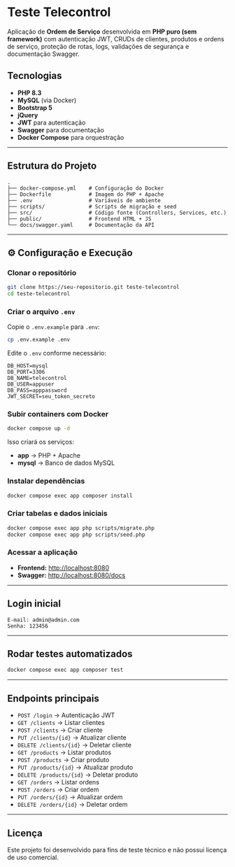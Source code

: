 # Teste Telecontrol

Aplicação de **Ordem de Serviço** desenvolvida em **PHP puro (sem framework)** com autenticação JWT, CRUDs de clientes, produtos e ordens de serviço, proteção de rotas, logs, validações de segurança e documentação Swagger.

## Tecnologias
- **PHP 8.3**
- **MySQL** (via Docker)
- **Bootstrap 5**
- **jQuery**
- **JWT** para autenticação
- **Swagger** para documentação
- **Docker Compose** para orquestração

---

## Estrutura do Projeto

```
.
├── docker-compose.yml    # Configuração do Docker
├── Dockerfile            # Imagem do PHP + Apache
├── .env                  # Variáveis de ambiente
├── scripts/              # Scripts de migração e seed
├── src/                  # Código fonte (Controllers, Services, etc.)
├── public/               # Frontend HTML + JS
└── docs/swagger.yaml     # Documentação da API
```

---

## ⚙️ Configuração e Execução

### Clonar o repositório
```bash
git clone https://seu-repositorio.git teste-telecontrol
cd teste-telecontrol
```

### Criar o arquivo `.env`
Copie o `.env.example` para `.env`:
```bash
cp .env.example .env
```

Edite o `.env` conforme necessário:
```env
DB_HOST=mysql
DB_PORT=3306
DB_NAME=telecontrol
DB_USER=appuser
DB_PASS=apppassword
JWT_SECRET=seu_token_secreto
```

### Subir containers com Docker
```bash
docker compose up -d
```
Isso criará os serviços:
- **app** → PHP + Apache
- **mysql** → Banco de dados MySQL

### Instalar dependências
```bash
docker compose exec app composer install
```

### Criar tabelas e dados iniciais
```bash
docker compose exec app php scripts/migrate.php
docker compose exec app php scripts/seed.php
```

### Acessar a aplicação
- **Frontend:** [http://localhost:8080](http://localhost:8080)
- **Swagger:** [http://localhost:8080/docs](http://localhost:8080/docs)

---

## Login inicial
```
E-mail: admin@admin.com
Senha: 123456
```

---

## Rodar testes automatizados
```bash
docker compose exec app composer test
```

---

## Endpoints principais

- `POST /login` → Autenticação JWT
- `GET /clients` → Listar clientes
- `POST /clients` → Criar cliente
- `PUT /clients/{id}` → Atualizar cliente
- `DELETE /clients/{id}` → Deletar cliente
- `GET /products` → Listar produtos
- `POST /products` → Criar produto
- `PUT /products/{id}` → Atualizar produto
- `DELETE /products/{id}` → Deletar produto
- `GET /orders` → Listar ordens
- `POST /orders` → Criar ordem
- `PUT /orders/{id}` → Atualizar ordem
- `DELETE /orders/{id}` → Deletar ordem

---

## Licença
Este projeto foi desenvolvido para fins de teste técnico e não possui licença de uso comercial.
